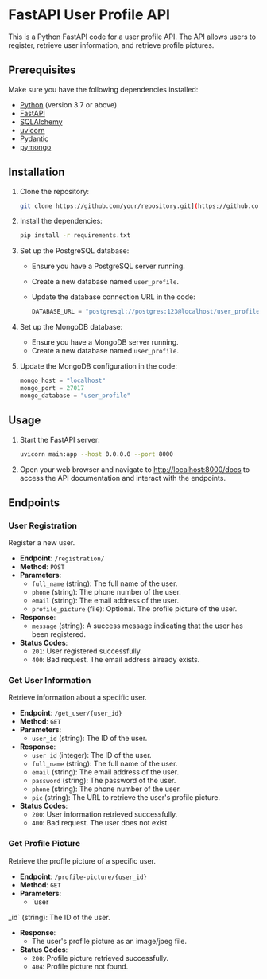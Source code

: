 # FastAPI User Profile API

This is a Python FastAPI code for a user profile API. The API allows users to register, retrieve user information, and retrieve profile pictures.

## Prerequisites

Make sure you have the following dependencies installed:

- [Python](https://www.python.org/) (version 3.7 or above)
- [FastAPI](https://fastapi.tiangolo.com/)
- [SQLAlchemy](https://www.sqlalchemy.org/)
- [uvicorn](https://www.uvicorn.org/)
- [Pydantic](https://pydantic-docs.helpmanual.io/)
- [pymongo](https://pymongo.readthedocs.io/)

## Installation

1. Clone the repository:

   ```bash
   git clone https://github.com/your/repository.git](https://github.com/shanto-thomas/xpayback_machine_test.git
   ```

2. Install the dependencies:

   ```bash
   pip install -r requirements.txt
   ```

3. Set up the PostgreSQL database:

   - Ensure you have a PostgreSQL server running.
   - Create a new database named `user_profile`.
   - Update the database connection URL in the code:

     ```python
     DATABASE_URL = "postgresql://postgres:123@localhost/user_profile"
     ```

4. Set up the MongoDB database:

   - Ensure you have a MongoDB server running.
   - Create a new database named `user_profile`.

5. Update the MongoDB configuration in the code:

   ```python
   mongo_host = "localhost"
   mongo_port = 27017
   mongo_database = "user_profile"
   ```

## Usage

1. Start the FastAPI server:

   ```bash
   uvicorn main:app --host 0.0.0.0 --port 8000
   ```

2. Open your web browser and navigate to [http://localhost:8000/docs](http://localhost:8000/docs) to access the API documentation and interact with the endpoints.

## Endpoints

### User Registration

Register a new user.

- **Endpoint**: `/registration/`
- **Method**: `POST`
- **Parameters**:
  - `full_name` (string): The full name of the user.
  - `phone` (string): The phone number of the user.
  - `email` (string): The email address of the user.
  - `profile_picture` (file): Optional. The profile picture of the user.
- **Response**:
  - `message` (string): A success message indicating that the user has been registered.
- **Status Codes**:
  - `201`: User registered successfully.
  - `400`: Bad request. The email address already exists.

### Get User Information

Retrieve information about a specific user.

- **Endpoint**: `/get_user/{user_id}`
- **Method**: `GET`
- **Parameters**:
  - `user_id` (string): The ID of the user.
- **Response**:
  - `user_id` (integer): The ID of the user.
  - `full_name` (string): The full name of the user.
  - `email` (string): The email address of the user.
  - `password` (string): The password of the user.
  - `phone` (string): The phone number of the user.
  - `pic` (string): The URL to retrieve the user's profile picture.
- **Status Codes**:
  - `200`: User information retrieved successfully.
  - `400`: Bad request. The user does not exist.

### Get Profile Picture

Retrieve the profile picture of a specific user.

- **Endpoint**: `/profile-picture/{user_id}`
- **Method**: `GET`
- **Parameters**:
  - `user

_id` (string): The ID of the user.
- **Response**:
  - The user's profile picture as an image/jpeg file.
- **Status Codes**:
  - `200`: Profile picture retrieved successfully.
  - `404`: Profile picture not found.
